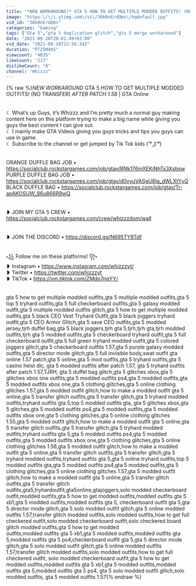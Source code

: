 ```yaml
---
title: "*NEW WORKAROUND!* GTA 5 HOW TO GET MULTIPLE MODDED OUTFITS! (NO TRANSFER) *AFTER PATCH 1.58* | GTA 5"
image: "https:\/\/i.ytimg.com\/vi\/30k0nErdQms\/hqdefault.jpg"
vid_id: "30k0nErdQms"
categories: "Gaming"
tags: ["Gta 5","gta 5 duplication glitch","gta 5 merge workaround"]
date: "2021-09-20T20:01:49+03:00"
vid_date: "2021-09-18T22:56:34Z"
duration: "PT25M40S"
viewcount: "4035"
likeCount: "217"
dislikeCount: "8"
channel: "Whizzz"
---
```

{% raw %}*NEW WORKAROUND* GTA 5 HOW TO GET MULTIPLE MODDED OUTFITS! (NO TRANSFER) *AFTER PATCH 1.58* | GTA Online<br /><br /><br />☾ What’s up Guys, it’s Whizzz and I’m pretty much a normal guy making content here on this platform trying to make a big name while giving you guys the best content I can give out.<br />☾ I mainly make GTA Videos giving you guys tricks and tips you guys can use in game.<br />☾ Subscribe to the channel or get jumped by Tik Tok kids ( ͡° ͜ʖ ͡°)<br /><br /><br />ORANGE DUFFLE BAG JOB • <a rel="nofollow" target="blank" href="https://socialclub.rockstargames.com/job/gtav/RNk176inXEKiNhTs3Xsbsw">https://socialclub.rockstargames.com/job/gtav/RNk176inXEKiNhTs3Xsbsw</a><br />PURPLE DUFFLE BAG JOB • <a rel="nofollow" target="blank" href="https://socialclub.rockstargames.com/job/gtav/d0vyuVASgU6Ia_dWLXtYyQ">https://socialclub.rockstargames.com/job/gtav/d0vyuVASgU6Ia_dWLXtYyQ</a><br />BLACK DUFFLE BAG • <a rel="nofollow" target="blank" href="https://socialclub.rockstargames.com/job/gtav/Tr-apAKOSUW_86u866R9wQ">https://socialclub.rockstargames.com/job/gtav/Tr-apAKOSUW_86u866R9wQ</a><br /><br /><br />❥ JOIN MY GTA 5 CREW • <a rel="nofollow" target="blank" href="https://socialclub.rockstargames.com/crew/whizzzdom/wall">https://socialclub.rockstargames.com/crew/whizzzdom/wall</a><br /><br /><br />❥ JOIN THE DISCORD • <a rel="nofollow" target="blank" href="https://discord.gg/N695TY8Tdf">https://discord.gg/N695TY8Tdf</a><br /><br /><br />꧁ Follow me on these platforms! ꧂<br />❥ Instagram • <a rel="nofollow" target="blank" href="https://www.instagram.com/whizzzyt/">https://www.instagram.com/whizzzyt/</a><br />❥ Twitter • <a rel="nofollow" target="blank" href="https://twitter.com/whizzzyt">https://twitter.com/whizzzyt</a><br />❥ TikTok • <a rel="nofollow" target="blank" href="https://vm.tiktok.com/ZMdo7nqYY/">https://vm.tiktok.com/ZMdo7nqYY/</a><br /><br /><br />gta 5 how to get multiple modded outfits,gta 5 multiple modded outfits,gta 5 top 5 tryhard outfits,gta 5 full checkerboard outfits,gta 5 galaxy modded outfit,gta 5 multiple modded outfits glitch,gta 5 how to get multiple modded outfits,gta 5 black CEO Vest Tryhard Outfit,gta 5 black joggers tryhard outfit,gta 5 CEO Armor Glitch,gta 5 save CEO outfits,gta 5 modded jersey,tjrh duffel bag,gta 5 black joggers,tjrh gta 5,tjrh,tjrh gta,tjrh modded outfits,tjrh gta 5 modded outfits,gta 5 checkerboard tryhard outfit,gta 5 full checkerboard outfit,gta 5 full green tryhard modded outfit,gta 5 colored joggers glitch,gta 5 checkerboard outfits 1.57,gta 5 purple galaxy modded outfits,gta 5 director mode glitch,gta 5 full invisible body,swat outfit gta online 1.57 patch,gta 5 online,gta 5 mod outfits,gta 5 tryhard outfits,gta 5 casino heist dlc, gta 5 modded outfits after patch 1.57, gta 5 tryhard outfits after patch 1.57,TJRH, gta 5 duffel bag glitch,gta 5 glitches xbox,gta 5 glitches xbox one outfits,gta 5 modded outfits ps4,gta 5 modded outfits,gta 5 modded outfits xbox one,gta 5 clothing glitches,gta 5 online clothing glitches 1.57,gta 5 modded outfit glitch,how to make a modded outfit gta 5 online,gta 5 transfer glitch outfits,gta 5 transfer glitch,gta 5 tryhard modded outfits,tryhard outfits gta 5,top 5 modded outfits gta, gta 5 glitches xbox,gta 5 glitches,gta 5 modded outfits ps4,gta 5 modded outfits,gta 5 modded outfits xbox one,gta 5 clothing glitches,gta 5 online clothing glitches 1.55,gta 5 modded outfit glitch,how to make a modded outfit gta 5 online,gta 5 transfer glitch outfits,gta 5 transfer glitch,gta 5 tryhard modded outfits,tryhard outfits gta 5,gta 5 modded outfits ps4,gta 5 modded outfits,gta 5 modded outfits xbox one,gta 5 clothing glitches,gta 5 online clothing glitches 1.56,gta 5 modded outfit glitch,how to make a modded outfit gta 5 online,gta 5 transfer glitch outfits,gta 5 transfer glitch,gta 5 tryhard modded outfits,tryhard outfits gta 5,gta 5 online tryhard outfits,top 5 modded outfits gta,gta 5 modded outfits ps4,gta 5 modded outfits,gta 5 clothing glitches,gta 5 online clothing glitches 1.57,gta 5 modded outfit glitch,how to make a modded outfit gta 5 online,gta 5 transfer glitch outfits,gta 5 transfer glitch outfits,gta5,tryhardoutfit,gta5online,gtajoggers,solo modded checkerboard outfit,modded outfits,gta 5 how to get modded outfits,modded outfits gta 5 xb1,gta 5 modded outfits,modded outfits gta 5, checkerboard outfit gta 5,gta 5 director mode glitch,gta 5 solo modded outfit glitch,gta 5 online modded outfits 1.57,transfer glitch modded outfits,solo modded outfits,how to get full checkered outfit,solo modded checkerboard outfit,solo checkered board glitch modded outfits,gta 5 how to get modded <br />outfits,modded outfits gta 5 xb1,gta 5 modded outfits,modded outfits gta 5,modded outfits gta 5 ps4,checkerboard outfit gta 5,gta 5 director mode glitch,gta 5 solo modded outfit glitch,gta 5 online modded outfits 1.57,transfer glitch modded outfits,solo modded outfits,how to get full checkered outfit, solo modded checkerboard outfit,gta 5 how to get modded outfits,modded outfits gta 5 xb1,gta 5 modded outfits,modded outfits gta 5,modded outfits gta 5 ps4, gta 5 solo modded outfit glitch,solo modded outfits, gta 5 modded outfits 1.57{% endraw %}
